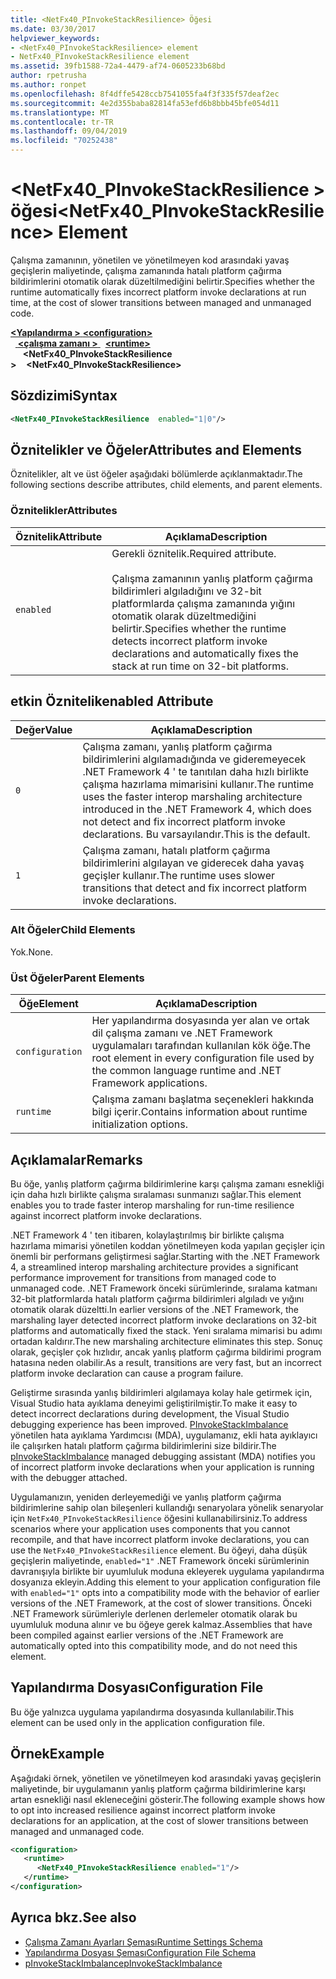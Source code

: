 ```yaml
---
title: <NetFx40_PInvokeStackResilience> Öğesi
ms.date: 03/30/2017
helpviewer_keywords:
- <NetFx40_PInvokeStackResilience> element
- NetFx40_PInvokeStackResilience element
ms.assetid: 39fb1588-72a4-4479-af74-0605233b68bd
author: rpetrusha
ms.author: ronpet
ms.openlocfilehash: 8f4dffe5428ccb7541055fa4f3f335f57deaf2ec
ms.sourcegitcommit: 4e2d355baba82814fa53efd6b8bbb45bfe054d11
ms.translationtype: MT
ms.contentlocale: tr-TR
ms.lasthandoff: 09/04/2019
ms.locfileid: "70252438"
---
```

# <a name="netfx40_pinvokestackresilience-element"></a><span data-ttu-id="d6304-102">\<NetFx40_PInvokeStackResilience > öğesi</span><span class="sxs-lookup"><span data-stu-id="d6304-102">\<NetFx40_PInvokeStackResilience> Element</span></span>

<span data-ttu-id="d6304-103">Çalışma zamanının, yönetilen ve yönetilmeyen kod arasındaki yavaş geçişlerin maliyetinde, çalışma zamanında hatalı platform çağırma bildirimlerini otomatik olarak düzeltilmediğini belirtir.</span><span class="sxs-lookup"><span data-stu-id="d6304-103">Specifies whether the runtime automatically fixes incorrect platform invoke declarations at run time, at the cost of slower transitions between managed and unmanaged code.</span></span>

<span data-ttu-id="d6304-104">[ **\<Yapılandırma >** ](../configuration-element.md)</span><span class="sxs-lookup"><span data-stu-id="d6304-104">[**\<configuration>**](../configuration-element.md)</span></span>\
<span data-ttu-id="d6304-105">&nbsp;&nbsp;[ **\<çalışma zamanı >** ](runtime-element.md)</span><span class="sxs-lookup"><span data-stu-id="d6304-105">&nbsp;&nbsp;[**\<runtime>**](runtime-element.md)</span></span>\
<span data-ttu-id="d6304-106">&nbsp;&nbsp;&nbsp;&nbsp; **\<NetFx40_PInvokeStackResilience >**</span><span class="sxs-lookup"><span data-stu-id="d6304-106">&nbsp;&nbsp;&nbsp;&nbsp;**\<NetFx40_PInvokeStackResilience>**</span></span>  

## <a name="syntax"></a><span data-ttu-id="d6304-107">Sözdizimi</span><span class="sxs-lookup"><span data-stu-id="d6304-107">Syntax</span></span>

```xml
<NetFx40_PInvokeStackResilience  enabled="1|0"/>
```

## <a name="attributes-and-elements"></a><span data-ttu-id="d6304-108">Öznitelikler ve Öğeler</span><span class="sxs-lookup"><span data-stu-id="d6304-108">Attributes and Elements</span></span>

<span data-ttu-id="d6304-109">Öznitelikler, alt ve üst öğeler aşağıdaki bölümlerde açıklanmaktadır.</span><span class="sxs-lookup"><span data-stu-id="d6304-109">The following sections describe attributes, child elements, and parent elements.</span></span>

### <a name="attributes"></a><span data-ttu-id="d6304-110">Öznitelikler</span><span class="sxs-lookup"><span data-stu-id="d6304-110">Attributes</span></span>

|<span data-ttu-id="d6304-111">Öznitelik</span><span class="sxs-lookup"><span data-stu-id="d6304-111">Attribute</span></span>|<span data-ttu-id="d6304-112">Açıklama</span><span class="sxs-lookup"><span data-stu-id="d6304-112">Description</span></span>|
|---------------|-----------------|
|`enabled`|<span data-ttu-id="d6304-113">Gerekli öznitelik.</span><span class="sxs-lookup"><span data-stu-id="d6304-113">Required attribute.</span></span><br /><br /> <span data-ttu-id="d6304-114">Çalışma zamanının yanlış platform çağırma bildirimleri algıladığını ve 32-bit platformlarda çalışma zamanında yığını otomatik olarak düzeltmediğini belirtir.</span><span class="sxs-lookup"><span data-stu-id="d6304-114">Specifies whether the runtime detects incorrect platform invoke declarations and automatically fixes the stack at run time on 32-bit platforms.</span></span>|

## <a name="enabled-attribute"></a><span data-ttu-id="d6304-115">etkin Öznitelik</span><span class="sxs-lookup"><span data-stu-id="d6304-115">enabled Attribute</span></span>

|<span data-ttu-id="d6304-116">Değer</span><span class="sxs-lookup"><span data-stu-id="d6304-116">Value</span></span>|<span data-ttu-id="d6304-117">Açıklama</span><span class="sxs-lookup"><span data-stu-id="d6304-117">Description</span></span>|
|-----------|-----------------|
|`0`|<span data-ttu-id="d6304-118">Çalışma zamanı, yanlış platform çağırma bildirimlerini algılamadığında ve gideremeyecek .NET Framework 4 ' te tanıtılan daha hızlı birlikte çalışma hazırlama mimarisini kullanır.</span><span class="sxs-lookup"><span data-stu-id="d6304-118">The runtime uses the faster interop marshaling architecture introduced in the .NET Framework 4, which does not detect and fix incorrect platform invoke declarations.</span></span> <span data-ttu-id="d6304-119">Bu varsayılandır.</span><span class="sxs-lookup"><span data-stu-id="d6304-119">This is the default.</span></span>|
|`1`|<span data-ttu-id="d6304-120">Çalışma zamanı, hatalı platform çağırma bildirimlerini algılayan ve giderecek daha yavaş geçişler kullanır.</span><span class="sxs-lookup"><span data-stu-id="d6304-120">The runtime uses slower transitions that detect and fix incorrect platform invoke declarations.</span></span>|

### <a name="child-elements"></a><span data-ttu-id="d6304-121">Alt Öğeler</span><span class="sxs-lookup"><span data-stu-id="d6304-121">Child Elements</span></span>

<span data-ttu-id="d6304-122">Yok.</span><span class="sxs-lookup"><span data-stu-id="d6304-122">None.</span></span>

### <a name="parent-elements"></a><span data-ttu-id="d6304-123">Üst Öğeler</span><span class="sxs-lookup"><span data-stu-id="d6304-123">Parent Elements</span></span>

|<span data-ttu-id="d6304-124">Öğe</span><span class="sxs-lookup"><span data-stu-id="d6304-124">Element</span></span>|<span data-ttu-id="d6304-125">Açıklama</span><span class="sxs-lookup"><span data-stu-id="d6304-125">Description</span></span>|
|-------------|-----------------|
|`configuration`|<span data-ttu-id="d6304-126">Her yapılandırma dosyasında yer alan ve ortak dil çalışma zamanı ve .NET Framework uygulamaları tarafından kullanılan kök öğe.</span><span class="sxs-lookup"><span data-stu-id="d6304-126">The root element in every configuration file used by the common language runtime and .NET Framework applications.</span></span>|
|`runtime`|<span data-ttu-id="d6304-127">Çalışma zamanı başlatma seçenekleri hakkında bilgi içerir.</span><span class="sxs-lookup"><span data-stu-id="d6304-127">Contains information about runtime initialization options.</span></span>|

## <a name="remarks"></a><span data-ttu-id="d6304-128">Açıklamalar</span><span class="sxs-lookup"><span data-stu-id="d6304-128">Remarks</span></span>

<span data-ttu-id="d6304-129">Bu öğe, yanlış platform çağırma bildirimlerine karşı çalışma zamanı esnekliği için daha hızlı birlikte çalışma sıralaması sunmanızı sağlar.</span><span class="sxs-lookup"><span data-stu-id="d6304-129">This element enables you to trade faster interop marshaling for run-time resilience against incorrect platform invoke declarations.</span></span>

<span data-ttu-id="d6304-130">.NET Framework 4 ' ten itibaren, kolaylaştırılmış bir birlikte çalışma hazırlama mimarisi yönetilen koddan yönetilmeyen koda yapılan geçişler için önemli bir performans geliştirmesi sağlar.</span><span class="sxs-lookup"><span data-stu-id="d6304-130">Starting with the .NET Framework 4, a streamlined interop marshaling architecture provides a significant performance improvement for transitions from managed code to unmanaged code.</span></span> <span data-ttu-id="d6304-131">.NET Framework önceki sürümlerinde, sıralama katmanı 32-bit platformlarda hatalı platform çağırma bildirimleri algıladı ve yığını otomatik olarak düzeltti.</span><span class="sxs-lookup"><span data-stu-id="d6304-131">In earlier versions of the .NET Framework, the marshaling layer detected incorrect platform invoke declarations on 32-bit platforms and automatically fixed the stack.</span></span> <span data-ttu-id="d6304-132">Yeni sıralama mimarisi bu adımı ortadan kaldırır.</span><span class="sxs-lookup"><span data-stu-id="d6304-132">The new marshaling architecture eliminates this step.</span></span> <span data-ttu-id="d6304-133">Sonuç olarak, geçişler çok hızlıdır, ancak yanlış platform çağırma bildirimi program hatasına neden olabilir.</span><span class="sxs-lookup"><span data-stu-id="d6304-133">As a result, transitions are very fast, but an incorrect platform invoke declaration can cause a program failure.</span></span>

<span data-ttu-id="d6304-134">Geliştirme sırasında yanlış bildirimleri algılamaya kolay hale getirmek için, Visual Studio hata ayıklama deneyimi geliştirilmiştir.</span><span class="sxs-lookup"><span data-stu-id="d6304-134">To make it easy to detect incorrect declarations during development, the Visual Studio debugging experience has been improved.</span></span> <span data-ttu-id="d6304-135">[PInvokeStackImbalance](../../../debug-trace-profile/pinvokestackimbalance-mda.md) yönetilen hata ayıklama Yardımcısı (MDA), uygulamanız, ekli hata ayıklayıcı ile çalışırken hatalı platform çağırma bildirimlerini size bildirir.</span><span class="sxs-lookup"><span data-stu-id="d6304-135">The [pInvokeStackImbalance](../../../debug-trace-profile/pinvokestackimbalance-mda.md) managed debugging assistant (MDA) notifies you of incorrect platform invoke declarations when your application is running with the debugger attached.</span></span>

<span data-ttu-id="d6304-136">Uygulamanızın, yeniden derleyemediği ve yanlış platform çağırma bildirimlerine sahip olan bileşenleri kullandığı senaryolara yönelik senaryolar için `NetFx40_PInvokeStackResilience` öğesini kullanabilirsiniz.</span><span class="sxs-lookup"><span data-stu-id="d6304-136">To address scenarios where your application uses components that you cannot recompile, and that have incorrect platform invoke declarations, you can use the `NetFx40_PInvokeStackResilience` element.</span></span> <span data-ttu-id="d6304-137">Bu öğeyi, daha düşük geçişlerin maliyetinde, `enabled="1"` .NET Framework önceki sürümlerinin davranışıyla birlikte bir uyumluluk moduna ekleyerek uygulama yapılandırma dosyanıza ekleyin.</span><span class="sxs-lookup"><span data-stu-id="d6304-137">Adding this element to your application configuration file with `enabled="1"` opts into a compatibility mode with the behavior of earlier versions of the .NET Framework, at the cost of slower transitions.</span></span> <span data-ttu-id="d6304-138">Önceki .NET Framework sürümleriyle derlenen derlemeler otomatik olarak bu uyumluluk moduna alınır ve bu öğeye gerek kalmaz.</span><span class="sxs-lookup"><span data-stu-id="d6304-138">Assemblies that have been compiled against earlier versions of the .NET Framework are automatically opted into this compatibility mode, and do not need this element.</span></span>

## <a name="configuration-file"></a><span data-ttu-id="d6304-139">Yapılandırma Dosyası</span><span class="sxs-lookup"><span data-stu-id="d6304-139">Configuration File</span></span>

<span data-ttu-id="d6304-140">Bu öğe yalnızca uygulama yapılandırma dosyasında kullanılabilir.</span><span class="sxs-lookup"><span data-stu-id="d6304-140">This element can be used only in the application configuration file.</span></span>

## <a name="example"></a><span data-ttu-id="d6304-141">Örnek</span><span class="sxs-lookup"><span data-stu-id="d6304-141">Example</span></span>

<span data-ttu-id="d6304-142">Aşağıdaki örnek, yönetilen ve yönetilmeyen kod arasındaki yavaş geçişlerin maliyetinde, bir uygulamanın yanlış platform çağırma bildirimlerine karşı artan esnekliği nasıl ekleneceğini gösterir.</span><span class="sxs-lookup"><span data-stu-id="d6304-142">The following example shows how to opt into increased resilience against incorrect platform invoke declarations for an application, at the cost of slower transitions between managed and unmanaged code.</span></span>

```xml
<configuration>
   <runtime>
      <NetFx40_PInvokeStackResilience enabled="1"/>
   </runtime>
</configuration>
```

## <a name="see-also"></a><span data-ttu-id="d6304-143">Ayrıca bkz.</span><span class="sxs-lookup"><span data-stu-id="d6304-143">See also</span></span>

- [<span data-ttu-id="d6304-144">Çalışma Zamanı Ayarları Şeması</span><span class="sxs-lookup"><span data-stu-id="d6304-144">Runtime Settings Schema</span></span>](index.md)
- [<span data-ttu-id="d6304-145">Yapılandırma Dosyası Şeması</span><span class="sxs-lookup"><span data-stu-id="d6304-145">Configuration File Schema</span></span>](../index.md)
- [<span data-ttu-id="d6304-146">pInvokeStackImbalance</span><span class="sxs-lookup"><span data-stu-id="d6304-146">pInvokeStackImbalance</span></span>](../../../debug-trace-profile/pinvokestackimbalance-mda.md)
